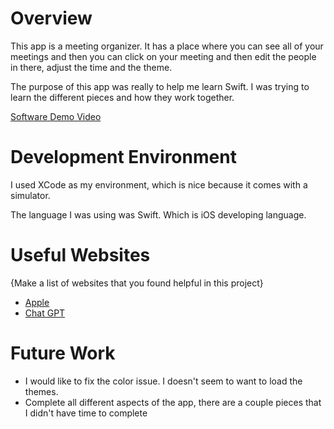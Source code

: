 # Overview

This app is a meeting organizer. It has a place where you can see all of your meetings and then you can click on your meeting and then edit the people in there, adjust the time and the theme. 

The purpose of this app was really to help me learn Swift. I was trying to learn the different pieces and how they work together.

[Software Demo Video](https://www.youtube.com/watch?v=yBNAcbfafn4)

# Development Environment

I used XCode as my environment, which is nice because it comes with a simulator.

The language I was using was Swift. Which is iOS developing language. 

# Useful Websites

{Make a list of websites that you found helpful in this project}
* [Apple](https://developer.apple.com/tutorials/app-dev-training/)
* [Chat GPT](https://chat.openai.com/)

# Future Work

* I would like to fix the color issue. I doesn't seem to want to load the themes.
* Complete all different aspects of the app, there are a couple pieces that I didn't have time to complete